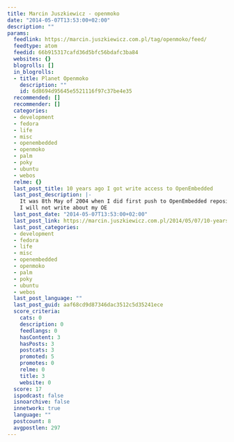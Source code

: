 ```yaml
---
title: Marcin Juszkiewicz - openmoko
date: "2014-05-07T13:53:00+02:00"
description: ""
params:
  feedlink: https://marcin.juszkiewicz.com.pl/tag/openmoko/feed/
  feedtype: atom
  feedid: 66b915317cafd36d5bfc56bdafc3ba84
  websites: {}
  blogrolls: []
  in_blogrolls:
  - title: Planet Openmoko
    description: ""
    id: 6d8694d95645e5521116f97c37be4e35
  recommended: []
  recommender: []
  categories:
  - development
  - fedora
  - life
  - misc
  - openembedded
  - openmoko
  - palm
  - poky
  - ubuntu
  - webos
  relme: {}
  last_post_title: 10 years ago I got write access to OpenEmbedded
  last_post_description: |-
    It was 8th May of 2004 when I did first push to OpenEmbedded repository. It was BitKeeper at that time but if someone wants to look then commit can be seen in git.
    I will not write about my OE
  last_post_date: "2014-05-07T13:53:00+02:00"
  last_post_link: https://marcin.juszkiewicz.com.pl/2014/05/07/10-years-ago-i-got-write-access-to-openembedded/
  last_post_categories:
  - development
  - fedora
  - life
  - misc
  - openembedded
  - openmoko
  - palm
  - poky
  - ubuntu
  - webos
  last_post_language: ""
  last_post_guid: aaf68cd9d87346dac3512c5d35241ece
  score_criteria:
    cats: 0
    description: 0
    feedlangs: 0
    hasContent: 3
    hasPosts: 3
    postcats: 3
    promoted: 5
    promotes: 0
    relme: 0
    title: 3
    website: 0
  score: 17
  ispodcast: false
  isnoarchive: false
  innetwork: true
  language: ""
  postcount: 8
  avgpostlen: 297
---
```

